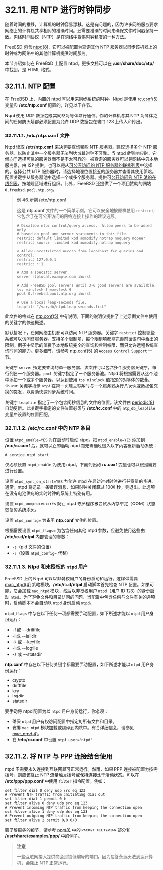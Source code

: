 # 32.11. 用 NTP 进行时钟同步

随着时间的推移，计算机的时钟容易漂移。这是有问题的，因为许多网络服务要求网络上的计算机共享相同的准确时间。还需要准确的时间来确保文件时间戳保持一致。网络时间协议（NTP）是在网络中提供时钟精度的一种方法。

FreeBSD 包含 [ntpd(8)](https://www.freebsd.org/cgi/man.cgi?query=ntpd&sektion=8&format=html)，它可以被配置为查询其他 NTP 服务器以同步该机器上的时钟或为网络中的其他计算机提供时间服务。

本节介绍如何在 FreeBSD 上配置 ntpd。更多文档可以在 **/usr/share/doc/ntp/** 中找到，是 HTML 格式。

## 32.11.1. NTP 配置

在 FreeBSD 上，内置的 ntpd 可以用来同步系统的时钟。Ntpd 是使用 [rc.conf(5)](https://www.freebsd.org/cgi/man.cgi?query=rc.conf&sektion=5&format=html) 变量和 **/etc/ntp.conf** 配置的，详见以下各节。

Ntpd 使用 UDP 数据包与其网络对等体进行通信。你的计算机与其 NTP 对等体之间的任何防火墙都必须配置为允许 UDP 数据包在端口 123 上传入和传出。

### 32.11.1.1. **/etc/ntp.conf** 文件

Ntpd 读取 **/etc/ntp.conf** 来决定要查询哪些 NTP 服务器。建议选择多个 NTP 服务器，以防止其中一个服务器无法到达或其时钟不可靠。当 ntpd 收到响应时，它倾向于选择可靠的服务器而不是不太可靠的。被查询的服务器可以是网络中的本地服务器，由 ISP 提供，也可以是从[可公开访问的 NTP 服务器的联机列表](http://support.ntp.org/bin/view/Servers/WebHome)中选择的。选择公共 NTP 服务器时，请选择地理位置接近的服务器并查看其使用策略。配置关键字从服务器池中选择一个或多个服务器。提供可[公开访问的 NTP 池的在线列表](http://support.ntp.org/bin/view/Servers/NTPPoolServers)，按地理区域进行组织。此外，FreeBSD 还提供了一个项目赞助的网站 `0.freebsd.pool.ntp.org`。

> **例 46.示例 /etc/ntp.conf**
>
> 这是 **ntp.conf** 文件的一个简单示例。它可以安全地按原样使用 `restrict`;它包含了在可公开访问的网络连接上操作的建议选项。
>
> ```shell-sessionl
> # Disallow ntpq control/query access.  Allow peers to be added only
> # based on pool and server statements in this file.
> restrict default limited kod nomodify notrap noquery nopeer
> restrict source  limited kod nomodify notrap noquery
>
> # Allow unrestricted access from localhost for queries and control.
> restrict 127.0.0.1
> restrict ::1
>
> # Add a specific server.
> server ntplocal.example.com iburst
>
> # Add FreeBSD pool servers until 3-6 good servers are available.
> tos minclock 3 maxclock 6
> pool 0.freebsd.pool.ntp.org iburst
>
> # Use a local leap-seconds file.
> leapfile "/var/db/ntpd.leap-seconds.list"
> ```

此文件的格式在 [ntp.conf(5)](https://www.freebsd.org/cgi/man.cgi?query=ntp.conf&sektion=5&format=html) 中有说明。下面的说明仅提供了上述示例文件中使用的关键字的快速概述。

默认情况下，任何网络主机都可以访问 NTP 服务器。关键字 `restrict` 控制哪些系统可以访问该服务器。支持多个限制项，每个限制项都能完善前面语句中给出的限制。例子中显示的值授予本地系统完全的查询和控制权限，而只允许远程系统查询时间的能力。更多细节，请参考 [ntp.conf(5)](https://www.freebsd.org/cgi/man.cgi?query=ntp.conf&sektion=5&format=html) 的 `Access Control Support` 一节。

关键字 `server` 指定要查询的单一服务器。该文件可以包含多个服务器关键字，每行列出一个服务器。`pool` 关键字指定了一个服务器池。Ntpd 将根据需要从这个池中添加一个或多个服务器，以达到使用 `tos minclock` 值指定的对等体的数量。`iburst` 关键字指示 `ntpd` 在第一次建立联系时与一个服务器执行八次快速数据包交换的突发，以帮助快速同步系统时间。

关键字 `leapfile` 指定了一个包含闰秒信息的文件的位置。该文件由 [periodic(8)](https://www.freebsd.org/cgi/man.cgi?query=periodic&sektion=8&format=html) 自动更新。此关键字指定的文件位置必须与 **/etc/rc.conf** 中的 `ntp_db_leapfile` 变量中设置的位置匹配。

### 32.11.1.2. **/etc/rc.conf** 中的 NTP 条目

设置 `ntpd_enable=YES` 为在启动时启动 ntpd。把 `ntpd_enable=YES` 添加到 **/etc/rc.conf** 后，就可以立即启动 ntpd 而无需通过键入以下内容重新启动系统：

```shell-sessionl
# service ntpd start
```

仅必须设置 `ntpd_enable` 为使用 ntpd。下面列出的 **rc.conf** 变量也可以根据需要进行设置。

设置 `ntpd_sync_on_start=YES` 为允许 ntpd 在启动时对时钟进行任意量的步进。通常，ntpd 将记录一条错误消息，如果时钟关闭超过 1000 秒，则退出。此选项在没有电池供电的实时时钟的系统上特别有用。

设置 `ntpd_oomprotect=YES` 防止 ntpd 守护程序被尝试从内存不足（OOM）状态恢复的系统杀死。

设置 `ntpd_config=` 为备用 **ntp.conf** 文件的位置。

根据需要设置 `ntpd_flags=` 为包含任何其他 ntpd 参数，但避免使用这些由 **/etc/rc.d/ntpd** 内部管理的参数：

- `-p`（pid 文件的位置）
- `-c`（设置 `ntpd_config=` 代替）

### 32.11.1.3. Ntpd 和未授权的 `ntpd` 用户

FreeBSD 上的 Ntpd 可以以非特权用户的身份启动和运行。这样做需要 [mac_ntpd(4)](https://www.freebsd.org/cgi/man.cgi?query=mac_ntpd&sektion=4&format=html) 策略模块。**/etc/rc.d/ntpd** 启动脚本首先检查 NTP 配置。如果可能，它会加载 `mac_ntpd` 模块，然后以非授权用户 `ntpd`（用户 ID 123）的身份启动 `ntpd`。为了避免文件和目录访问的问题，当配置中包含任何与文件有关的选项时，启动脚本不会自动以 `ntpd` 身份启动 `ntpd`。

`ntpd_flags` 中存在以下任何一项都需要手动配置，如下所述才能以 `ntpd` 用户身份运行：

- \-f 或 --driftfile
- \-i 或 --jaildir
- \-k 或 --keyfile
- \-l 或 --logfile
- \-s 或 --statsdir

**ntp.conf** 中存在以下任何关键字都需要手动配置，如下所述才能以 `ntpd` 用户身份运行：

- crypto
- driftfile
- key
- logdir
- statsdir

要手动将 ntpd 配置为以 `ntpd` 用户身份运行，你必须：

- 确保 `ntpd` 用户有权访问配置中指定的所有文件和目录。
- 安排 `mac_ntpd` 模块加载或编译到内核中。有关详细信息，请参见 [mac_ntpd(4)](https://www.freebsd.org/cgi/man.cgi?query=mac_ntpd&sektion=4&format=html)。
- 在 **/etc/rc.conf** 中设置 `ntpd_user="ntpd"`

## 32.11.2. 将 NTP 与 PPP 连接结合使用

ntpd 不需要永久连接到互联网即可正常运行。然而，如果 PPP 连接被配置为按需拨号，则应该阻止 NTP 流量触发拨号或保持连接处于活动状态。可以在 **/etc/ppp/ppp.conf** 中使用 `filter` 指令配置。例如：

```shell-sessionl
set filter dial 0 deny udp src eq 123
# Prevent NTP traffic from initiating dial out
set filter dial 1 permit 0 0
set filter alive 0 deny udp src eq 123
# Prevent incoming NTP traffic from keeping the connection open
set filter alive 1 deny udp dst eq 123
# Prevent outgoing NTP traffic from keeping the connection open
set filter alive 2 permit 0/0 0/0
```

要了解更多的细节，请参考 [ppp(8)](https://www.freebsd.org/cgi/man.cgi?query=ppp&sektion=8&format=html) 中的 `PACKET FILTERING` 部分和 **/usr/share/examples/ppp/** 中的例子。

> **注意**
>
> 一些互联网接入提供商会封锁低编号的端口，因为应答永远无法到达计算机，会阻止 NTP 正常运行。

